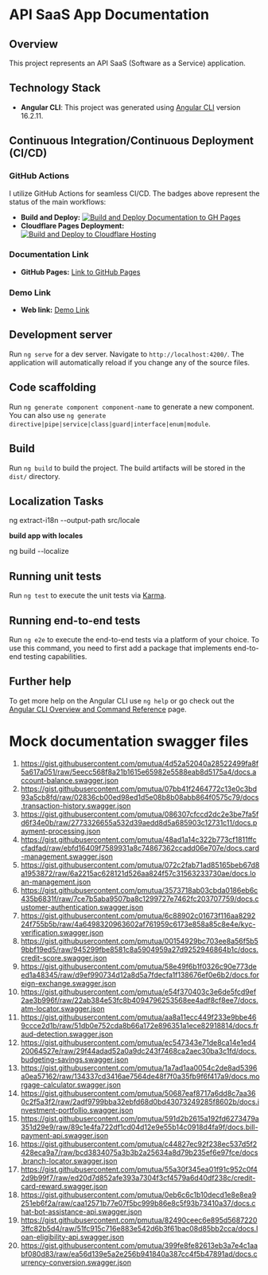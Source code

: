# API SaaS App Documentation


## Overview

This project represents an API SaaS (Software as a Service) application.

## Technology Stack

- **Angular CLI**: This project was generated using [Angular CLI](https://github.com/angular/angular-cli) version 16.2.11.

## Continuous Integration/Continuous Deployment (CI/CD)

### GitHub Actions

I utilize GitHub Actions for seamless CI/CD. The badges above represent the status of the main workflows:

- **Build and Deploy:** [![Build and Deploy Documentation to GH Pages](https://github.com/Eb-Developer-Playground/api-saas-application/actions/workflows/deploy-gh-pages.yml/badge.svg)](https://github.com/Eb-Developer-Playground/api-saas-application/actions/workflows/deploy-gh-pages.yml)
- **Cloudflare Pages Deployment:** [![Build and Deploy to Cloudflare Hosting](https://github.com/Eb-Developer-Playground/api-saas-application/actions/workflows/cloud-flare-pages-deployment.yml/badge.svg)](https://github.com/Eb-Developer-Playground/api-saas-application/actions/workflows/cloud-flare-pages-deployment.yml)

### Documentation Link

- **GitHub Pages:** [Link to GitHub Pages](https://eb-developer-playground.github.io/api-saas-application/)

### Demo Link

- **Web link:** [Demo Link](https://app-4pf.pages.dev/fr/)


## Development server

Run `ng serve` for a dev server. Navigate to `http://localhost:4200/`. The application will automatically reload if you change any of the source files.

## Code scaffolding

Run `ng generate component component-name` to generate a new component. You can also use `ng generate directive|pipe|service|class|guard|interface|enum|module`.

## Build

Run `ng build` to build the project. The build artifacts will be stored in the `dist/` directory.

## Localization Tasks

ng extract-i18n --output-path src/locale

**build app with locales**

ng build --localize 

## Running unit tests

Run `ng test` to execute the unit tests via [Karma](https://karma-runner.github.io).

## Running end-to-end tests

Run `ng e2e` to execute the end-to-end tests via a platform of your choice. To use this command, you need to first add a package that implements end-to-end testing capabilities.

## Further help

To get more help on the Angular CLI use `ng help` or go check out the [Angular CLI Overview and Command Reference](https://angular.io/cli) page.



# Mock documentation swagger files 

   1. https://gist.githubusercontent.com/pmutua/4d52a52040a28522499fa8f5a617a051/raw/5eecc568f8a21b1615e65982e5588eab8d5175a4/docs.account-balance.swagger.json
   2. https://gist.githubusercontent.com/pmutua/07bb41f2464772c13e0c3bd93a5cb8fd/raw/02836cb00ed98ed1d5e08b8b08abb864f0575c79/docs.transaction-history.swagger.json
   3. https://gist.githubusercontent.com/pmutua/086307cfccd2dc2e3be7fa5fd6f34e0b/raw/2773326655a532d39aedd8d5a685903c12731c11/docs.payment-processing.json
   4. https://gist.githubusercontent.com/pmutua/48ad1a14c322b773cf1811ffccfadfad/raw/ebfd16409f7589931a8c74867362ccadd06e707e/docs.card-management.swagger.json
   5. https://gist.githubusercontent.com/pmutua/072c2fab71ad85165beb67d8a1953872/raw/6a2215ac628121d526aa824f57c31563233730ae/docs.loan-management.json
   6. https://gist.githubusercontent.com/pmutua/3573718ab03cbda0186eb6c435b6831f/raw/7ce7b5aba9507ba8c1299727e7462fc203707759/docs.customer-authentication.swagger.json
   7. https://gist.githubusercontent.com/pmutua/6c88902c01673f116aa829224f755b5b/raw/4a6498320963602af761959c6173e858a85c8e4e/kyc-verification.swagger.json
   8. https://gist.githubusercontent.com/pmutua/00154929bc703ee8a56f5b59bbf19ed5/raw/945299fbe8581c8a5904959a27d9252946864b1c/docs.credit-score.swagger.json
   9. https://gist.githubusercontent.com/pmutua/58e49f6b1f0326c90e773deed1a48345/raw/d9ef990734d12a8d5a7fdecfa1f138676ef0e6b2/docs.foreign-exchange.swagger.json
   10. https://gist.githubusercontent.com/pmutua/e54f370403c3e6de5fcd9ef2ae3b996f/raw/22ab384e53fc8b4094796253568ee4adf8cf8ee7/docs.atm-locator.swagger.json
   11. https://gist.githubusercontent.com/pmutua/aa8a11ecc449f233e9bbe469ccce2d1b/raw/51db0e752cda8b66a172e896351a1ece82918814/docs.fraud-detection.swagger.json
   12. https://gist.githubusercontent.com/pmutua/ec547343e71de8ca14e1ed420064527e/raw/29f44adad52a0a9dc243f7468ca2aec30ba3c1fd/docs.budgeting-savings.swagger.json 
   13. https://gist.githubusercontent.com/pmutua/1a7ad1aa0054c2de8ad5396a0ea57162/raw/134337cd3416ae7564de48f7f0a35fb9f6f417a9/docs.morgage-calculator.swagger.json
   14. https://gist.githubusercontent.com/pmutua/50687eaf8717a6dd8c7aa360c2f5a3f2/raw/2adf9799bba32ebfd68d0bd43073249285f8602b/docs.investment-portfollio.swagger.json
   15. https://gist.githubusercontent.com/pmutua/591d2b2615a192fd6273479a351d29e9/raw/89c1e4fa722df1cd04d12e9e55b14c0918d4fa9f/docs.bill-payment-api.swagger.json
   16. https://gist.githubusercontent.com/pmutua/c44827ec92f238ec537d5f2428eca9a7/raw/bcd3834075a3b3b2a25634a8d79b235ef6e97fce/docs.branch-locator.swagger.json
   17. https://gist.githubusercontent.com/pmutua/55a30f345ea01f91c952c0f42d9b99f7/raw/ed20d7d852afe393a7304f3cf4579a6d40df238c/credit-card-reward.swagger.json
   18. https://gist.githubusercontent.com/pmutua/0eb6c6c1b10decd1e8e8ea9251eb6f2a/raw/caa12571b77e07f5bc999b86e8c5f93b73410a37/docs.chat-bot-assistance-api.swagger.json
   19. https://gist.githubusercontent.com/pmutua/82490ceec6e895d56872203ffc82b5d4/raw/51fc915c716e883e542d6b3f61bac08d85bb2cca/docs.loan-eligibility-api.swagger.json
   20. https://gist.githubusercontent.com/pmutua/399fe8fe82613eb3a7e4c1aabf080d83/raw/ea56d139e5a2e256b941840a387cc4f5b47891ad/docs.currency-conversion.swagger.json


